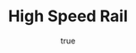---
type: "home-page-section"
title: "High Speed Rail"
sub_title: "INTERNATIONAL EXPRESS"
description: "The first inter-country high speed rail service in Southeast Asia will connect travelers between Kuala Lumpur and Singapore in just 90 minutes. Our global team of high-speed rail specialists are applying experience from Hong Kong, China, Macao and Spain to conduct the engineering study for infrastructure design of the Singapore stretch."
bg_image: "high_speed_rail_3000x1400.jpg"
menu_order: 4
author:
    featuredImage: "petervoorhees-thumb-web.jpg"
    name: "Peter Voorhees"
    position: "Urban Transportation Planning Manager"
    testimonials: "With few exceptions, U.S. passenger rail uses the same rail network that transports coal, oil and double-stacked containers. While that freight rail network does hold promise for effective passenger movement, a new network is needed for very fast passenger transport. Advances in the delivery of conventional passenger rail, high-speed equipment and emerging ultra-high speed modes (such as Hyperloop) portend a bright future for multimodal passenger transportation networks and high-density urban hubs."
---